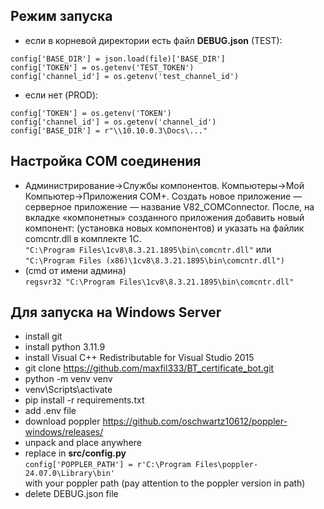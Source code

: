## Режим запуска
- если в корневой директории есть файл **DEBUG.json** (TEST):
```
config['BASE_DIR'] = json.load(file)['BASE_DIR']
config['TOKEN'] = os.getenv('TEST_TOKEN')
config['channel_id'] = os.getenv('test_channel_id')
```
- если нет (PROD):
```
config['TOKEN'] = os.getenv('TOKEN')
config['channel_id'] = os.getenv('channel_id')
config['BASE_DIR'] = r"\\10.10.0.3\Docs\..."
```

## Настройка COM соединения 
- Администрирование->Службы компонентов. Компьютеры->Мой Компьютер->Приложения COM+. Создать новое приложение — серверное приложение — название V82_COMConnector. После, на вкладке «компонетны» созданного приложения добавить новый компонент: (установка новых компонентов) и указать на файлик comcntr.dll в комплекте 1С.<br> ```"C:\Program Files\1cv8\8.3.21.1895\bin\comcntr.dll"``` или <br> ```"C:\Program Files (x86)\1cv8\8.3.21.1895\bin\comcntr.dll")```
- (cmd от имени админа) <br>
```regsvr32 "C:\Program Files\1cv8\8.3.21.1895\bin\comcntr.dll"```

## Для запуска на Windows Server

- install git
- install python 3.11.9
- install Visual C++ Redistributable for Visual Studio 2015
- git clone https://github.com/maxfil333/BT_certificate_bot.git 
- python -m venv venv
- venv\Scripts\activate
- pip install -r requirements.txt
- add .env file
- download poppler https://github.com/oschwartz10612/poppler-windows/releases/
- unpack and place anywhere
- replace in **src/config.py** <br>```config['POPPLER_PATH'] = r'C:\Program Files\poppler-24.07.0\Library\bin'``` 
<br>with your poppler path (pay attention to the poppler version in path)
- delete DEBUG.json file